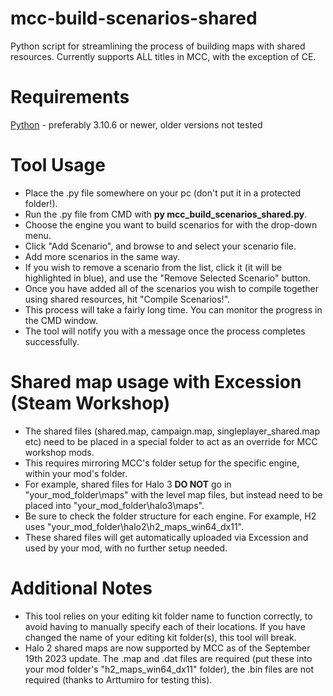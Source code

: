 # mcc-build-scenarios-shared
Python script for streamlining the process of building maps with shared resources.
Currently supports ALL titles in MCC, with the exception of CE.

# Requirements
[Python](https://www.python.org/) - preferably 3.10.6 or newer, older versions not tested

# Tool Usage
* Place the .py file somewhere on your pc (don't put it in a protected folder!).
* Run the .py file from CMD with **py mcc_build_scenarios_shared.py**.
* Choose the engine you want to build scenarios for with the drop-down menu.
* Click "Add Scenario", and browse to and select your scenario file.
* Add more scenarios in the same way.
* If you wish to remove a scenario from the list, click it (it will be highlighted in blue), and use the "Remove Selected Scenario" button.
* Once you have added all of the scenarios you wish to compile together using shared resources, hit "Compile Scenarios!".
* This process will take a fairly long time. You can monitor the progress in the CMD window.
* The tool will notify you with a message once the process completes successfully.

# Shared map usage with Excession (Steam Workshop)
* The shared files (shared.map, campaign.map, singleplayer_shared.map etc) need to be placed in a special folder to act as an override for MCC workshop mods.
* This requires mirroring MCC's folder setup for the specific engine, within your mod's folder.
* For example, shared files for Halo 3 **DO NOT** go in "your_mod_folder\maps" with the level map files, but instead need to be placed into "your_mod_folder\halo3\maps".
* Be sure to check the folder structure for each engine. For example, H2 uses "your_mod_folder\halo2\h2_maps_win64_dx11".
* These shared files will get automatically uploaded via Excession and used by your mod, with no further setup needed.

# Additional Notes
* This tool relies on your editing kit folder name to function correctly, to avoid having to manually specify each of their locations. If you have changed the name of your editing kit folder(s), this tool will break.
* Halo 2 shared maps are now supported by MCC as of the September 19th 2023 update. The .map and .dat files are required (put these into your mod folder's "h2_maps_win64_dx11" folder), the .bin files are not required (thanks to Arttumiro for testing this).
